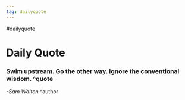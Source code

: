 ```yaml
---
tag: dailyquote
---
```


#dailyquote

# Daily Quote

### Swim upstream. Go the other way. Ignore the conventional wisdom. ^quote
*-Sam Walton* ^author
